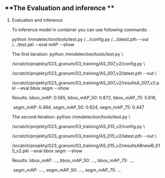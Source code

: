 ## **The Evaluation and inference **

 

1. Evaluation and inference 

   To inference model in container you can use following commands:

   python /mmdetection/tools/test.py /.../config.py /.../latest.pth --out /.../test.pkl --eval mAP --show

   

   The first iteration: python /mmdetection/tools/test.py \
   
   /scratch/projekty/023_granum/03_training/AS_007_v2/config.py \
   
   /scratch/projekty/023_granum/03_training/AS_007_v2/latest.pth --out  \ 
   
   /scratch/projekty/023_granum/03_training/AS_007_v2/resultsA_007_v2.pkl --eval bbox segm --show
   
   Results: bbox_mAP: 0.565, bbox_mAP_50: 0.872, bbox_mAP_75: 0.616,  
   
   ​			 segm_mAP: 0.464, segm_mAP_50: 0.824, segm_mAP_75: 0.447
   
   
   
   The second iteration: python /mmdetection/tools/test.py \
   
   /scratch/projekty/023_granum/03_training/AS_015_v2/config.py \
   
   /scratch/projekty/023_granum/03_training/AS_015_v2/latest.pth --out  \ 
   
   /scratch/projekty/023_granum/03_training/AS_015_v2/resultsABnewB_015_v2.pkl --eval bbox segm --show
   
   Results: bbox_mAP: ..., bbox_mAP_50: ..., bbox_mAP_75: ...,  
   
   ​			 segm_mAP: ...., segm_mAP_50: ..., segm_mAP_75: ...

​	

​	
